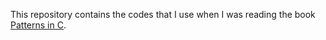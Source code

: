This repository contains the codes that I use when I was reading the book [Patterns in C](https://leanpub.com/patternsinc).